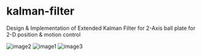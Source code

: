 # kalman-filter
Design &amp; Implementation of Extended Kalman Filter for 2-Axis ball plate for 2-D position &amp; motion control


![image2](https://user-images.githubusercontent.com/66320109/118051229-eab75000-b380-11eb-952f-220d6fdee57e.jpeg)
![image1](https://user-images.githubusercontent.com/66320109/118051249-f276f480-b380-11eb-8084-2c2671e160d4.jpeg)
![image3](https://user-images.githubusercontent.com/66320109/118051370-2b16ce00-b381-11eb-9c36-eea972f9632a.jpeg)


